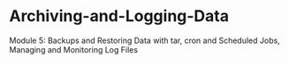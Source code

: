 # Archiving-and-Logging-Data
Module 5: Backups and Restoring Data with tar, cron and Scheduled Jobs, Managing and Monitoring Log Files
